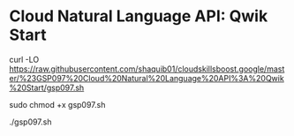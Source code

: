 # Cloud Natural Language API: Qwik Start
curl -LO https://raw.githubusercontent.com/shaquib01/cloudskillsboost.google/master/%23GSP097%20Cloud%20Natural%20Language%20API%3A%20Qwik%20Start/gsp097.sh

sudo chmod +x gsp097.sh

./gsp097.sh
